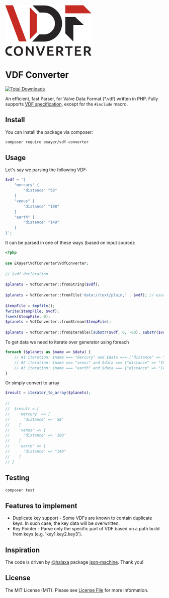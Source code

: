 ![](logo.png)

# VDF Converter

[![Total Downloads](https://img.shields.io/packagist/dt/EXayer/vdf-converter)](https://packagist.org/packages/exayer/vdf-converter)

An efficient, fast Parser, for Valve Data Format (*.vdf) written in PHP.
Fully supports [VDF specification](https://developer.valvesoftware.com/wiki/KeyValues), except for the `#include` macro.

## Install

You can install the package via composer:

``` bash
composer require exayer/vdf-converter
```

## Usage

Let's say we parsing the following VDF:
```php
$vdf = '{
    "mercury" {
        "distance" "58"
    }
    "venus" {
        "distance" "108"
    }
    "earth" {
        "distance" "149"
    }
}';
```
It can be parsed in one of these ways (based on input source):
```php
<?php

use EXayer\VdfConverter\VdfConverter;

// $vdf declaration

$planets = VdfConverter::fromString($vdf);

$planets = VdfConverter::fromFile('data://text/plain,' . $vdf); // usually filename here

$tempFile = tmpfile();
fwrite($tempFile, $vdf);
fseek($tempFile, 0);
$planets = VdfConverter::fromStream($tempFile);

$planets = VdfConverter::fromIterable([substr($vdf, 0, -60), substr($vdf, -60)]);
```
To get data we need to iterate over generator using foreach
```php
foreach ($planets as $name => $data) {
    // #1 iteration: $name === "mercury" and $data === ["distance" => "58"]
    // #2 iteration: $name === "venus" and $data === ["distance" => "108"]
    // #3 iteration: $name === "earth" and $data === ["distance" => "149"]
}
```
Or simply convert to array

```php
$result = iterator_to_array($planets);

//
//  $result = [
//    'mercury' => [
//      'distance' => '58'
//    ]
//    'venus' => [
//      "distance' => '108'
//    ]
//    'earth' => [
//      'distance' => "149"
//    ]
// ]
```

## Testing

```bash
composer test
```

## Features to implement

* Duplicate key support - Some VDFs are known to contain duplicate keys. In such case, the key data will be overwritten. 
* Key Pointer - Parse only the specific part of VDF based on a path build from keys (e.g. 'key1.key2.key3').

## Inspiration

The code is driven by [@halaxa](https://github.com/halaxa) package [json-machine](https://github.com/halaxa/json-machine). Thank you!
		
## License

The MIT License (MIT). Please see [License File](LICENSE.md) for more information.